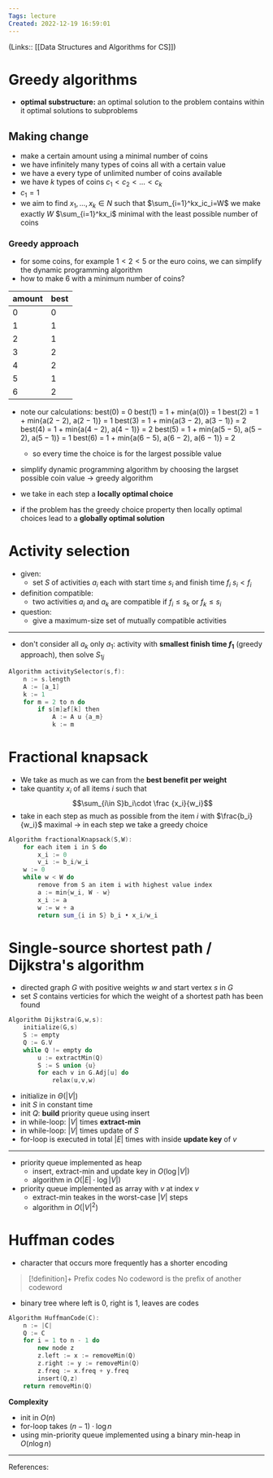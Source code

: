 ```yaml
---
Tags: lecture
Created: 2022-12-19 16:59:01
---
```

(Links:: [[Data Structures and Algorithms for CS]])
# Greedy algorithms
- **optimal substructure:** an optimal solution to the problem contains within it optimal solutions to subproblems
## Making change
- make a certain amount using a minimal number of coins
- we have infinitely many types of coins all with a certain value
- we have a every type of unlimited number of coins available
- we have $k$ types of coins $c_1 < c_2 < ... < c_k$
- $c_1 =1$
- we aim to find $x_1, ...,x_k\in N$ such that
  $\sum_{i=1}^kx_ic_i=W$ we make exactly $W$
  $\sum_{i=1}^kx_i$ minimal with the least possible number of coins
### Greedy approach
- for some coins, for example $1<2<5$ or the euro coins, we can simplify the dynamic programming algorithm
- how to make 6 with a minimum number of coins?

| amount | best |
| ------ | ---- |
| 0      | 0    |
| 1      | 1    |
| 2      | 1    |
| 3      | 2    |
| 4      | 2    |
| 5      | 1    |
| 6      | 2    |

- note our calculations:
  best(0) = 0
  best(1) = 1 + min{a(0)} = 1
  best(2) = 1 + min{a(2 − 2), a(2 − 1)} = 1
  best(3) = 1 + min{a(3 − 2), a(3 − 1)} = 2
  best(4) = 1 + min{a(4 − 2), a(4 − 1)} = 2
  best(5) = 1 + min{a(5 − 5), a(5 − 2), a(5 − 1)} = 1
  best(6) = 1 + min{a(6 − 5), a(6 − 2), a(6 − 1)} = 2
	- so every time the choice is for the largest possible value
- simplify dynamic programming algorithm by choosing the largset possible coin value -> greedy algorithm

- we take in each step a **locally optimal choice**
- if the problem has the greedy choice property then locally optimal choices lead to a **globally optimal solution**
# Activity selection
- given:
	- set $S$ of activities $a_i$ each with start time $s_i$ and finish time $f_i$ 
	  $s_i < f_i$
- definition compatible:
	- two activities $a_i$ and $a_k$ are compatible if $f_i \leq s_k$ or $f_k \leq s_i$
- question:
	- give a maximum-size set of mutually compatible activities
___
- don't consider all $a_k$ only $a_1$: activity with **smallest finish time $f_1$** (greedy approach), then solve $S_{1j}$
```cpp
Algorithm activitySelector(s,f):
	n := s.length
	A := [a_1]
	k := 1
	for m = 2 to n do
		if s[m]≥f[k] then
			A := A u {a_m}
			k := m
```
# Fractional knapsack
- We take as much as we can from the **best benefit per weight**
- take quantity $x_i$ of all items $i$ such that $$\sum_{i\in S}b_i\cdot \frac {x_i}{w_i}$$
- take in each step as much as possible from the item $i$ with $\frac{b_i}{w_i}$ maximal -> in each step we take a greedy choice
```cpp
Algorithm fractionalKnapsack(S,W):
	for each item i in S do
		x_i := 0
		v_i := b_i/w_i
	w := 0
	while w < W do
		remove from S an item i with highest value index
		a := min{w_i, W - w}
		x_i := a
		w := w + a
		return sum_{i in S} b_i • x_i/w_i
```
# Single-source shortest path / Dijkstra's algorithm
- directed graph $G$ with positive weights $w$ and start vertex $s$ in $G$
- set $S$ contains verticies for which the weight of a shortest path has been found
```cpp
Algorithm Dijkstra(G,w,s):
	initialize(G,s)
	S := empty
	Q := G.V
	while Q != empty do
		u := extractMin(Q)
		S := S union {u}
		for each v in G.Adj[u] do
			relax(u,v,w)
```
- initialize in $\Theta(|V|)$
- init $S$ in constant time
- init $Q$: **build** priority queue using insert
- in while-loop: $|V|$ times **extract-min**
- in while-loop: $|V|$ times update of $S$
- for-loop is executed in total $|E|$ times with inside **update key** of $v$
___
- priority queue implemented as heap
	- insert, extract-min and update key in $O(\log |V|)$
	- algorithm in $O(|E|\cdot \log |V|)$
- priority queue implemented as array with $v$ at index $v$
	- extract-min teakes in the worst-case $|V|$ steps
	- algorithm in $O(|V|^2)$

# Huffman codes
- character that occurs more frequently has a shorter encoding

> [!definition]+ Prefix codes
> No codeword is the prefix of another codeword

- binary tree where left is 0, right is 1, leaves are codes
```cpp
Algorithm HuffmanCode(C):
	n := |C|
	Q := C
	for i = 1 to n - 1 do
		new node z
		z.left := x := removeMin(Q)
		z.right := y := removeMin(Q)
		z.freq := x.freq + y.freq
		insert(Q,z)
	return removeMin(Q)
```
**Complexity**
- init in $O(n)$
- for-loop takes $(n-1)\cdot \log n$
- using min-priority queue implemented using a binary min-heap in $O(n \log n)$

---
References: